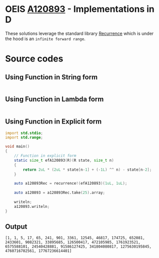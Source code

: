 # OEIS [A120893](https://oeis.org/A120893) - Implementations in D

These solutions leverage the standard library [Recurrence](https://dlang.org/library/std/range/recurrence.html) which is under the hood is an `infinite forward range`.

# Source codes

## Using Function in String form

```d

```

## Using Function in Lambda form

```d

```

## Using Function in Explicit form

```d
import std.stdio;
import std.range;

void main()
{  
    // Function in explicit form
    static size_t efA120893(R)(R state, size_t n)
    {
        return 2uL * (2uL * state[n-1] + (-1L) ^^ n) - state[n-2];
    }
        
    auto a120893Rec = recurrence!(efA120893)(1uL, 1uL);
    
    auto a120893 = a120893Rec.take(25).array;
    
    writeln;
    a120893.writeln;
}
```

## Output

```text
[1, 1, 5, 17, 65, 241, 901, 3361, 12545, 46817, 174725, 652081, 2433601, 9082321, 33895685, 126500417, 472105985, 1761923521, 6575588101, 24540428881, 91586127425, 341804080817, 1275630195845, 4760716702561, 17767236614401]
```
